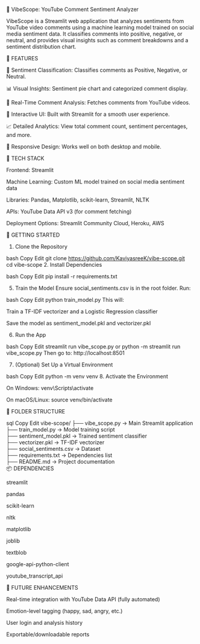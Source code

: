 🎯 VibeScope: YouTube Comment Sentiment Analyzer

VibeScope is a Streamlit web application that analyzes sentiments from YouTube video comments using a machine learning model trained on social media sentiment data. It classifies comments into positive, negative, or neutral, and provides visual insights such as comment breakdowns and a sentiment distribution chart.

📌 FEATURES

🧠 Sentiment Classification: Classifies comments as Positive, Negative, or Neutral.

📊 Visual Insights: Sentiment pie chart and categorized comment display.

🔄 Real-Time Comment Analysis: Fetches comments from YouTube videos.

🎨 Interactive UI: Built with Streamlit for a smooth user experience.

📈 Detailed Analytics: View total comment count, sentiment percentages, and more.

📱 Responsive Design: Works well on both desktop and mobile.

🧰 TECH STACK

Frontend: Streamlit

Machine Learning: Custom ML model trained on social media sentiment data

Libraries: Pandas, Matplotlib, scikit-learn, Streamlit, NLTK

APIs: YouTube Data API v3 (for comment fetching)

Deployment Options: Streamlit Community Cloud, Heroku, AWS

🚀 GETTING STARTED

1. Clone the Repository

bash
Copy
Edit
git clone https://github.com/KaviyasreeK/vibe-scope.git  
cd vibe-scope
2. Install Dependencies

bash
Copy
Edit
pip install -r requirements.txt

5. Train the Model
Ensure social_sentiments.csv is in the root folder.
Run:

bash
Copy
Edit
python train_model.py
This will:

Train a TF-IDF vectorizer and a Logistic Regression classifier

Save the model as sentiment_model.pkl and vectorizer.pkl

6. Run the App

bash
Copy
Edit
streamlit run vibe_scope.py or python -m streamlit run vibe_scope.py
Then go to: http://localhost:8501

7. (Optional) Set Up a Virtual Environment

bash
Copy
Edit
python -m venv venv
8. Activate the Environment

On Windows: venv\Scripts\activate

On macOS/Linux: source venv/bin/activate

📁 FOLDER STRUCTURE

sql
Copy
Edit
vibe-scope/
├── vibe_scope.py              → Main Streamlit application  
├── train_model.py             → Model training script  
├── sentiment_model.pkl        → Trained sentiment classifier  
├── vectorizer.pkl             → TF-IDF vectorizer  
├── social_sentiments.csv      → Dataset  
├── requirements.txt           → Dependencies list  
├── README.md                  → Project documentation  
📦 DEPENDENCIES

streamlit

pandas

scikit-learn

nltk

matplotlib

joblib

textblob

google-api-python-client

youtube_transcript_api

🔮 FUTURE ENHANCEMENTS

Real-time integration with YouTube Data API (fully automated)

Emotion-level tagging (happy, sad, angry, etc.)

User login and analysis history

Exportable/downloadable reports
